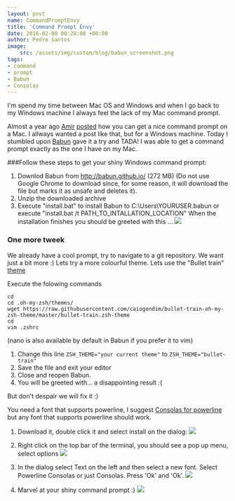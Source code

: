 ```yaml
---
layout: post
name: CommandPromptEnvy
title: 'Command Prompt Envy'
date: 2016-02-08 00:20:00 +00:00
author: Pedro Santos
image:
    src: /assets/img/custom/blog/babun_screenshot.png
tags:
- command 
- prompt
- Babun
- Consolas
---
```


I'm spend my time between Mac OS and Windows and when I go back to my Windows machine I always feel the lack of my Mac command prompt. 

Almost a year ago [Amir](https://twitter.com/amirbazazi) [posted](http://codurance.com/2015/03/16/installing-zprezto-a-quick-guide/) how you can get a nice command prompt on a Mac. I allways wanted a post like that, but for a Windows machine. Today I stumbled upon [Babun](http://babun.github.io/) gave it a try and TADA! I was able to get a command prompt exactly as the one I have on my Mac.

###Follow these steps to get your shiny Windows command prompt:
1. Downlod Babun from http://babun.github.io/ (272 MB) 
 (Do not use Google Chrome to download since, for some reason, it will download the file but marks it as unsafe and deletes it).
2. Unzip the downloaded archive
3. Execute "install.bat" to install Babun to C:\Users\YOURUSER\.babun or execute "install.bat /t PATH_TO_INTALLATION_LOCATION"
 When the installation finishes you should be greeted with this ... <img src="https://raw.githubusercontent.com/babun/babun.github.io/master/images/screenshots/screen_welcome.png" class="img img-responsive style-screengrab ">

### One more tweek
We already have a cool prompt, try to navigate to a git repository. We want just a bit more :) Lets try a more colourful theme.
Lets use the "Bullet train" [theme](https://github.com/caiogondim/bullet-train-oh-my-zsh-theme)

Execute the folowing commands
 ```
 cd
 cd .oh-my-zsh/themes/
 wget https://raw.githubusercontent.com/caiogondim/bullet-train-oh-my-zsh-theme/master/bullet-train.zsh-theme
 cd
 vim .zshrc 
 ```
 (nano is also available by default in Babun if you prefer it to vim)
 
1. Change this line ```ZSH_THEME="your current theme"``` to ```ZSH_THEME="bullet-train"```
2. Save the file and exit your editor
3. Close and reopen Babun.
4. You will be greeted with... a disappointing result :( 

But don't despair we will fix it :)

You need a font that supports powerline, I suggest [Consolas for powerline](https://github.com/runsisi/consolas-font-for-powerline) but any font that supports powerline should work. 

1. Download it, double click it and select install on the dialog: <img src="http://imgur.com/0vQXJyS.png" class="img img-responsive style-screengrab">

2. Right click on the top bar of the terminal, you should see a pop up menu, select options <img src="http://imgur.com/GQjMkDe.png" class="img img-responsive style-screengrab">

3. In the dialog select Text on the left and then select a new font. Select Powerline Consolas or just Consolas. Press 'Ok' and 'Ok'. <img src="http://imgur.com/I0KnSVi.png" class="img img-responsive style-screengrab">

4. Marvel at your shiny command prompt :) <img src="http://imgur.com/41klopT.png" class="img img-responsive style-screengrab">
